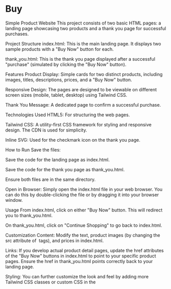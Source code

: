 # Buy
Simple Product Website
This project consists of two basic HTML pages: a landing page showcasing two products and a thank you page for successful purchases.

Project Structure
index.html: This is the main landing page. It displays two sample products with a "Buy Now" button for each.

thank_you.html: This is the thank you page displayed after a successful "purchase" (simulated by clicking the "Buy Now" button).

Features
Product Display: Simple cards for two distinct products, including images, titles, descriptions, prices, and a "Buy Now" button.

Responsive Design: The pages are designed to be viewable on different screen sizes (mobile, tablet, desktop) using Tailwind CSS.

Thank You Message: A dedicated page to confirm a successful purchase.

Technologies Used
HTML5: For structuring the web pages.

Tailwind CSS: A utility-first CSS framework for styling and responsive design. The CDN is used for simplicity.

Inline SVG: Used for the checkmark icon on the thank you page.

How to Run
Save the files:

Save the code for the landing page as index.html.

Save the code for the thank you page as thank_you.html.

Ensure both files are in the same directory.

Open in Browser: Simply open the index.html file in your web browser. You can do this by double-clicking the file or by dragging it into your browser window.

Usage
From index.html, click on either "Buy Now" button. This will redirect you to thank_you.html.

On thank_you.html, click on "Continue Shopping" to go back to index.html.

Customization
Content: Modify the text, product images (by changing the src attribute of <img> tags), and prices in index.html.

Links: If you develop actual product detail pages, update the href attributes of the "Buy Now" buttons in index.html to point to your specific product pages. Ensure the href in thank_you.html points correctly back to your landing page.

Styling: You can further customize the look and feel by adding more Tailwind CSS classes or custom CSS in the <style> tags.
